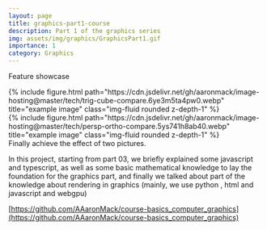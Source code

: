 ```yaml
---
layout: page
title: graphics-part1-course
description: Part 1 of the graphics series
img: assets/img/graphics/GraphicsPart1.gif
importance: 1
category: Graphics
---
```


Feature showcase

<div class="row">
    <div class="col-sm-6 mt-3 mt-md-0">
        {% include figure.html path="https://cdn.jsdelivr.net/gh/aaronmack/image-hosting@master/tech/trig-cube-compare.6ye3m5ta4pw0.webp" title="example image" class="img-fluid rounded z-depth-1" %}
    </div>
    <div class="col-sm-5 mt-3 mt-md-0">
        {% include figure.html path="https://cdn.jsdelivr.net/gh/aaronmack/image-hosting@master/tech/persp-ortho-compare.5ys741h8ab40.webp" title="example image" class="img-fluid rounded z-depth-1" %}
    </div>
</div>
<div class="caption">
    Finally achieve the effect of two pictures.
</div>

In this project, starting from part 03, we briefly explained some javascript and typescript, as well as some basic mathematical knowledge to lay the foundation for the graphics part, and finally we talked about part of the knowledge about rendering in graphics (mainly, we use python , html and javascript and webgpu)

[https://github.com/AAaronMack/course-basics_computer_graphics](https://github.com/AAaronMack/course-basics_computer_graphics)